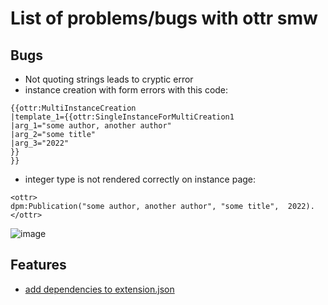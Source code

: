 # List of problems/bugs with ottr smw

## Bugs
* Not quoting strings leads to cryptic error
* instance creation with form errors with this code:

```
{{ottr:MultiInstanceCreation
|template_1={{ottr:SingleInstanceForMultiCreation1
|arg_1="some author, another author"
|arg_2="some title"
|arg_3="2022"
}}
}}

```

* integer type is not rendered correctly on instance page:

```
<ottr>
dpm:Publication("some author, another author", "some title",  2022). 
</ottr>
```
![image](https://user-images.githubusercontent.com/53008918/160371254-04b3b68c-98d4-493d-b4ac-165ff3e4b1f2.png)

## Features

* [add dependencies to extension.json](https://www.mediawiki.org/wiki/Special:MyLanguage/Manual:Developing_extensions#Handling_dependencies)
